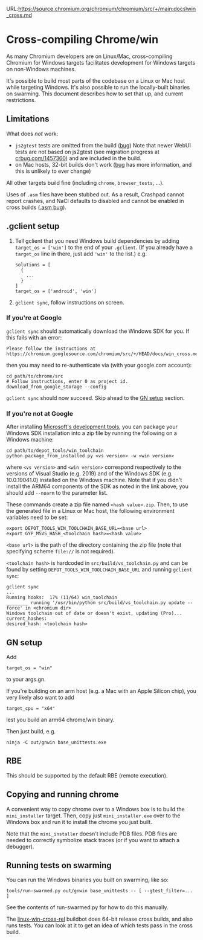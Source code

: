 URL:https://source.chromium.org/chromium/chromium/src/+/main:docs\win_cross.md
# Cross-compiling Chrome/win

As many Chromium developers are on Linux/Mac, cross-compiling Chromium for
Windows targets facilitates development for Windows targets on non-Windows
machines.

It's possible to build most parts of the codebase on a Linux or Mac host while
targeting Windows.  It's also possible to run the locally-built binaries on
swarming.  This document describes how to set that up, and current restrictions.

## Limitations

What does *not* work:

* `js2gtest` tests are omitted from the build ([bug](https://crbug.com/1010561))
  Note that newer WebUI tests are not based on js2gtest
  (see migration progress at [crbug.com/1457360](https://crbug.com/1457360)) and
  are included in the build.
* on Mac hosts, 32-bit builds don't work ([bug](https://crbug.com/794838) has
  more information, and this is unlikely to ever change)

All other targets build fine (including `chrome`, `browser_tests`, ...).

Uses of `.asm` files have been stubbed out.  As a result, Crashpad cannot
report crashes, and NaCl defaults to disabled and cannot be enabled in cross
builds ([.asm bug](https://crbug.com/762167)).

## .gclient setup

1. Tell gclient that you need Windows build dependencies by adding
   `target_os = ['win']` to the end of your `.gclient`.  (If you already
   have a `target_os` line in there, just add `'win'` to the list.) e.g.

       solutions = [
         {
           ...
         }
       ]
       target_os = ['android', 'win']

1. `gclient sync`, follow instructions on screen.

### If you're at Google

`gclient sync` should automatically download the Windows SDK for you. If this
fails with an error:

    Please follow the instructions at
    https://chromium.googlesource.com/chromium/src/+/HEAD/docs/win_cross.md

then you may need to re-authenticate via (with your google.com account):

    cd path/to/chrome/src
    # Follow instructions, enter 0 as project id.
    download_from_google_storage --config

`gclient sync` should now succeed. Skip ahead to the [GN setup](#gn-setup)
section.

### If you're not at Google

After installing [Microsoft's development tools](windows_build_instructions.md#visual-studio),
you can package your Windows SDK installation into a zip file by running the following on a Windows machine:

    cd path/to/depot_tools/win_toolchain
    python package_from_installed.py <vs version> -w <win version>

where `<vs version>` and `<win version>` correspond respectively to the
versions of Visual Studio (e.g. 2019) and of the Windows SDK (e.g.
10.0.19041.0) installed on the Windows machine. Note that if you didn't
install the ARM64 components of the SDK as noted in the link above, you
should add `--noarm` to the parameter list.

These commands create a zip file named `<hash value>.zip`. Then, to use the
generated file in a Linux or Mac host, the following environment variables
need to be set:

    export DEPOT_TOOLS_WIN_TOOLCHAIN_BASE_URL=<base url>
    export GYP_MSVS_HASH_<toolchain hash>=<hash value>

`<base url>` is the path of the directory containing the zip file (note that
specifying scheme `file://` is not required).

`<toolchain hash>` is hardcoded in `src/build/vs_toolchain.py` and can be found by
setting `DEPOT_TOOLS_WIN_TOOLCHAIN_BASE_URL` and running `gclient sync`:

    gclient sync
    ...
    Running hooks:  17% (11/64) win_toolchain
    ________ running '/usr/bin/python src/build/vs_toolchain.py update --force' in <chromium dir>
    Windows toolchain out of date or doesn't exist, updating (Pro)...
    current_hashes:
    desired_hash: <toolchain hash>

## GN setup

Add

    target_os = "win"

to your args.gn.

If you're building on an arm host (e.g. a Mac with an Apple Silicon chip),
you very likely also want to add

    target_cpu = "x64"

lest you build an arm64 chrome/win binary.

Then just build, e.g.

    ninja -C out/gnwin base_unittests.exe

## RBE

This should be supported by the default RBE (remote execution).

## Copying and running chrome

A convenient way to copy chrome over to a Windows box is to build the
`mini_installer` target.  Then, copy just `mini_installer.exe` over
to the Windows box and run it to install the chrome you just built.

Note that the `mini_installer` doesn't include PDB files. PDB files are needed
to correctly symbolize stack traces (or if you want to attach a debugger).

## Running tests on swarming

You can run the Windows binaries you built on swarming, like so:

    tools/run-swarmed.py out/gnwin base_unittests -- [ --gtest_filter=... ]

See the contents of run-swarmed.py for how to do this manually.

The
[linux-win-cross-rel](https://ci.chromium.org/p/chromium/builders/ci/linux-win-cross-rel)
buildbot does 64-bit release cross builds, and also runs tests. You can look at
it to get an idea of which tests pass in the cross build.
